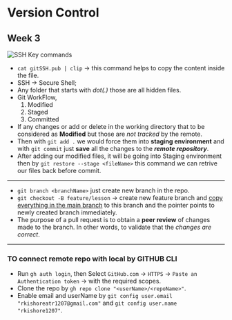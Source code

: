 # Version Control
## Week 3
![SSH Key commands](https://github.com/rkishore1207/Meta-Frontend-Developer/assets/146698138/436fc887-91e7-459e-bc22-1b375a11cc40)
* `cat gitSSH.pub | clip` -> this command helps to copy the content inside the file.
* SSH -> Secure Shell;
* Any folder that starts with *dot(.)* those are all hidden files.
* Git WorkFlow,
    1. Modified
    2. Staged
    3. Committed
* If any changes or add or delete in the working directory that to be considered as **Modified** but those are *not tracked* by the remote.
* Then with `git add .` we would force them into **staging environment** and with `git commit` just **save** all the changes to the ***remote repository***.
* After adding our modified files, it will be going into Staging environment then by `git restore --stage <fileName>` this command we can retrive our files back before commit.
------------
* `git branch <branchName>` just create new branch in the repo.
* `git checkout -B feature/lesson` -> create new feature branch and <u>copy everything in the main branch</u> to this branch and the pointer points to newly created branch immediately.
* The purpose of a pull request is to obtain a **peer review** of changes made to the branch. In other words, to validate that the *changes are correct*.
---------------
### TO connect remote repo with local by GITHUB CLI
* Run `gh auth login`, then Select `GitHub.com` -> `HTTPS` -> `Paste an Authentication token` -> with the required scopes.
* Clone the repo by `gh repo clone "<userName>/<repoName>"`.
* Enable email and userName by `git config user.email "rkishoreatr1207@gmail.com"` and `git config user.name "rkishore1207"`.
